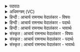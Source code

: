 <details><summary>पदपाठः</summary>

त्रि꣡क꣢꣯द्रुकेषु। त्रि। क꣣द्रुकेषु। महिषः꣢। य꣢वा꣢꣯शिरम्। य꣡व꣢꣯। आ꣣शिरम्। तुविशुष्मः꣢। तु꣣वि। शुष्मः꣢। तृ꣣म्प꣢त्। सो꣡म꣢꣯म्। अ꣣पिबत्। वि꣡ष्णु꣢꣯ना। सु꣣त꣢म्। य꣡थावश꣢म्। य꣣था। वश꣢म्। सः। ई꣣म्। ममाद। म꣡हि꣢꣯। क꣡र्म꣢꣯। क꣡र्त꣢꣯वे। म꣣हा꣢म्। उ꣣रु꣢म्। सः। ए꣣नम्। सश्चत्। देवः꣢। दे꣣व꣢म्। स꣣त्यः꣢। इ꣡न्दुः꣢꣯। स꣣त्य꣢म्। इ꣡न्द्र꣢꣯म्। १४८६।
</details>

<details><summary>अधिमन्त्रम् (VC)</summary>

- इन्द्रः
- गृत्समदः शौनकः
- अष्टिः
- मध्यमः
</details>

<details><summary>हिन्दी : आचार्य रामनाथ वेदालंकार - विषयः</summary>

प्रथम ऋचा की व्याख्या पूर्वार्चिक में ४५७ क्रमाङ्क पर सूर्य-चन्द्र और गुरु-शिष्य में की गयी थी। यहाँ उपास्य-उपासक का विषय दर्शाते हैं।
</details>

<details><summary>हिन्दी : आचार्य रामनाथ वेदालंकार - पदार्थः</summary>

पदार्थान्वयभाषाः -  (त्रिकद्रुकेषु) तीन ऋग्,यजुः,साम रूप साधनोंवाले उपासना-यज्ञों में (महिषः) महान् जीवात्मा (विष्णुना) सर्वव्यापक परमात्मा से (सुतम्) चुआए हुए, (यवाशिरम्) योगाभ्यास से परिपक्व, (तुविशुष्मम्) बहुत बलदायक (सोमम्) ब्रह्मानन्द-रस को (यथावशम्) यथेच्छ (अपिबत्) पीता है। (सः) वह ब्रह्मानन्द-रस (महाम्) महान्, (उरुम्) विस्तृत ज्ञानवाले (ईम्) इस जीवात्मा को (महि कर्म) महान् कर्म (कर्तवे) करने के लिए (ममाद) उत्साहित करता है। (सः) वह (देवः) प्रकाशक, (सत्यः) सत्य, (इन्दुः) उपासक को भिगोनेवाला ब्रह्मानन्द--रस (देवम्) दिव्य-गुण-युक्त, (सत्यम्) सत्य के प्रेमी (एनम् इन्द्रम्) इस जीवात्मा को (सश्चत्) निरन्तर प्राप्त होता रहता है ॥१॥
</details>

<details><summary>हिन्दी : आचार्य रामनाथ वेदालंकार - भावार्थः</summary>

भावार्थभाषाः -  वेदमन्त्रों के गानपूर्वक मनुष्य जब परमात्मा को ध्याता है,तब परमात्मा के पास से धारा-प्रवाह में बहता हुआ परमानन्द-रस उसके आत्मा को निरन्तर नहलाता रहता है ॥१॥
</details>

<details><summary>संस्कृत : आचार्य रामनाथ वेदालंकार - विषयः</summary>

तत्र प्रथमा ऋक् पूर्वार्चिके ४५७ क्रमाङ्के सूर्यचन्द्रविषये गुरुशिष्यविषये च व्याख्याता। अत्रोपास्योपासकविषयः प्रदर्श्यते।
</details>

<details><summary>संस्कृत : आचार्य रामनाथ वेदालंकार - पदार्थः</summary>

पदार्थान्वयभाषाः -  (त्रिकद्रुकेषु) त्रीणि ऋग्यजुःसामरूपाणि कद्रुकाणि साधनानि येषु तेषु उपासनायज्ञेषु (महिषः) महान् जीवात्मा (विष्णुना) सर्वव्यापकेन परमात्मना (सुतम्) क्षारितम् (यवाशिरम्) योगाभ्यासेन परिपक्वम् (तुविशुष्मम्) बहुबल-प्रदम् (सोमम्) ब्रह्मानन्दरसम् (यथावशम्) यथेच्छम् (अपिबत्) पिबति। (सः) ब्रह्मानन्दरसः(महाम्)महान्तम्, (उरुम्) विस्तीर्णज्ञानम् (ईम्) एनं जीवात्मानम् (महि कर्म) महत् कर्म (कर्तवे) कर्तुम् (ममाद) उत्साहयति। (सः) असौ (देवः) प्रकाशकः, (सत्यः) अवितथः (इन्दुः) उपासकस्य क्लेदकः ब्रह्मानन्दरसः (देवम्) दिव्यगुणम्, (सत्यम्) सत्यप्रियम् (एनम् इन्द्रम्) एतं जीवात्मानम् (सश्चत्) निरन्तरं प्राप्नोति ॥१॥२
</details>

<details><summary>संस्कृत : आचार्य रामनाथ वेदालंकार - भावार्थः</summary>

भावार्थभाषाः -  वेदमन्त्रगानपुरस्सरं मानवो यदा परमात्मानं ध्यायति तदा परमात्मसकाशाद् धाराप्रवाहेण प्रवहन् परमानन्दरसस्तदात्मानं नैरन्तर्येण स्नपयति ॥१॥
</details>